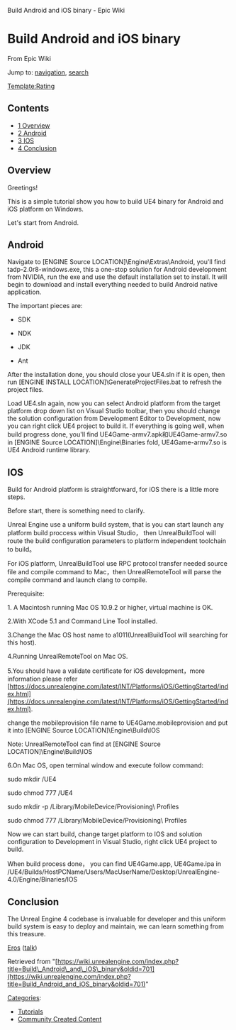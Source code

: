  Build Android and iOS binary - Epic Wiki             

 

Build Android and iOS binary
============================

From Epic Wiki

Jump to: [navigation](#mw-head), [search](#p-search)

[Template:Rating](/index.php?title=Template:Rating&action=edit&redlink=1 "Template:Rating (page does not exist)")

Contents
--------

*   [1 Overview](#Overview)
*   [2 Android](#Android)
*   [3 IOS](#IOS)
*   [4 Conclusion](#Conclusion)

Overview
--------

Greetings!

This is a simple tutorial show you how to build UE4 binary for Android and iOS platform on Windows.

Let's start from Android.

Android
-------

Navigate to \[ENGINE Source LOCATION\]\\Engine\\Extras\\Android, you'll find tadp-2.0r8-windows.exe, this a one-stop solution for Android development from NVIDIA, run the exe and use the default installation set to install. It will begin to download and install everything needed to build Android native application.

The important pieces are:

*   SDK

*   NDK

*   JDK

*   Ant

After the installation done, you should close your UE4.sln if it is open, then run \[ENGINE INSTALL LOCATION\]\\GenerateProjectFiles.bat to refresh the project files.

Load UE4.sln again, now you can select Android platform from the target platform drop down list on Visual Studio toolbar, then you should change the solution configuration from Development Editor to Development, now you can right click UE4 project to build it. If everything is going well, when build progress done, you'll find UE4Game-armv7.apk和UE4Game-armv7.so in \[ENGINE Source LOCATION\]\\Engine\\Binaries fold, UE4Game-armv7.so is UE4 Android runtime library.

IOS
---

Build for Android platform is straightforward, for iOS there is a little more steps.

Before start, there is something need to clarify.

Unreal Engine use a uniform build system, that is you can start launch any platform build proccess within Visual Studio， then UnrealBuildTool will route the build configuration parameters to platform independent toolchain to build。

For iOS platform, UnrealBuildTool use RPC protocol transfer needed source file and compile command to Mac，then UnrealRemoteTool will parse the compile command and launch clang to compile.

Prerequisite:

1\. A Macintosh running Mac OS 10.9.2 or higher, virtual machine is OK.

2.With XCode 5.1 and Command Line Tool installed.

3.Change the Mac OS host name to a1011(UnrealBuildTool will searching for this host).

4.Running UnrealRemoteTool on Mac OS.

5.You should have a validate certificate for iOS development，more information please refer [https://docs.unrealengine.com/latest/INT/Platforms/iOS/GettingStarted/index.html](https://docs.unrealengine.com/latest/INT/Platforms/iOS/GettingStarted/index.html).

change the mobileprovision file name to UE4Game.mobileprovision and put it into \[ENGINE Source LOCATION\]\\Engine\\Build\\IOS

Note: UnrealRemoteTool can find at \[ENGINE Source LOCATION\]\\Engine\\Build\\IOS

6.On Mac OS, open terminal window and execute follow command:

sudo mkdir /UE4

sudo chmod 777 /UE4

sudo mkdir -p /Library/MobileDevice/Provisioning\\ Profiles

sudo chmod 777 /Library/MobileDevice/Provisioning\\ Profiles

Now we can start build, change target platform to IOS and solution configuration to Development in Visual Studio, right click UE4 project to build.

When build process done， you can find UE4Game.app, UE4Game.ipa in /UE4/Builds/HostPCName/Users/MacUserName/Desktop/UnrealEngine-4.0/Engine/Binaries/IOS

Conclusion
----------

The Unreal Engine 4 codebase is invaluable for developer and this uniform build system is easy to deploy and maintain, we can learn something from this treasure.

[Eros](/index.php?title=User:Eros&action=edit&redlink=1 "User:Eros (page does not exist)") ([talk](/index.php?title=User_talk:Eros&action=edit&redlink=1 "User talk:Eros (page does not exist)"))

Retrieved from "[https://wiki.unrealengine.com/index.php?title=Build\_Android\_and\_iOS\_binary&oldid=701](https://wiki.unrealengine.com/index.php?title=Build_Android_and_iOS_binary&oldid=701)"

[Categories](/index.php?title=Special:Categories "Special:Categories"):

*   [Tutorials](/index.php?title=Category:Tutorials&action=edit&redlink=1 "Category:Tutorials (page does not exist)")
*   [Community Created Content](/index.php?title=Category:Community_Created_Content "Category:Community Created Content")